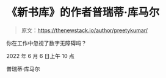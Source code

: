 # 《新书库》的作者普瑞蒂·库马尔

> 原文：<https://thenewstack.io/author/preetykumar/>

你在工作中忽视了数字无障碍吗？

2022 年 6 月 6 日上午 10 点

普瑞蒂·库马尔